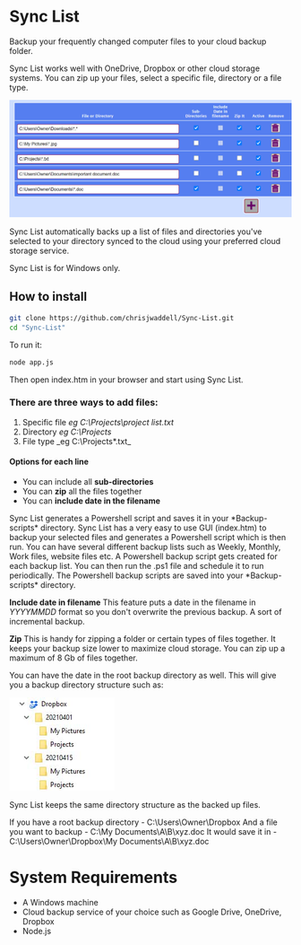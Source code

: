 # Sync List

Backup your frequently changed computer files to your cloud backup folder.

Sync List works well with OneDrive, Dropbox or other cloud storage systems. You
can zip up your files, select a specific file, directory or a file type.

![Sync List File list](https://github.com/chrisjwaddell/Sync-List/blob/main/img/sync-list.jpg)

Sync List automatically backs up a list of files and directories you've selected
to your directory synced to the cloud using your preferred cloud storage
service.

Sync List is for Windows only.


## How to install
```bash
git clone https://github.com/chrisjwaddell/Sync-List.git
cd "Sync-List"
```

To run it:

```bash
node app.js
```

Then open index.htm in your browser and start using Sync List.

### There are three ways to add files:
1. Specific file _eg C:\Projects\project list.txt_
2. Directory _eg C:\Projects_
3. File type \_eg C:\Projects\*.txt\_


#### Options for each line
- You can include all **sub-directories**
- You can **zip** all the files together
- You can **include date in the filename**

Sync List generates a Powershell script and saves it in your *Backup-scripts\*
directory. Sync List has a very easy to use GUI (index.htm) to backup your
selected files and generates a Powershell script which is then run. You can have
several different backup lists such as Weekly, Monthly, Work files, website
files etc. A Powershell backup script gets created for each backup list. You can
then run the .ps1 file and schedule it to run periodically. The Powershell
backup scripts are saved into your *Backup-scripts\* directory.

**Include date in filename** This feature puts a date in the filename in
_YYYYMMDD_ format so you don't overwrite the previous backup. A sort of
incremental backup.

**Zip** This is handy for zipping a folder or certain types of files together.
It keeps your backup size lower to maximize cloud storage. You can zip up a
maximum of 8 Gb of files together.

You can have the date in the root backup directory as well. This will give you a
backup directory structure such as:

![Sync List Directory structure](https://github.com/chrisjwaddell/Sync-List/blob/main/img/directories.jpg)

Sync List keeps the same directory structure as the backed up files.

If you have a root backup directory - C:\Users\Owner\Dropbox And a file you want
to backup - C:\My Documents\A\B\xyz.doc It would save it in -
C:\Users\Owner\Dropbox\My Documents\A\B\xyz.doc


# System Requirements
- A Windows machine
- Cloud backup service of your choice such as Google Drive, OneDrive, Dropbox
- Node.js
